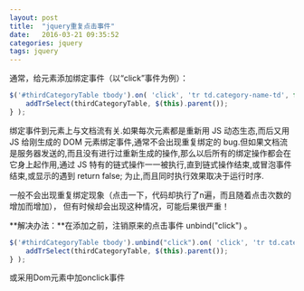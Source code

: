 ```yaml
---
layout: post
title:  "jquery重复点击事件"
date:   2016-03-21 09:35:52
categories: jquery
tags: jquery
---
```

通常，给元素添加绑定事件（以“click”事件为例）：

```javascript
$('#thirdCategoryTable tbody').on( 'click', 'tr td.category-name-td', function () {
    addTrSelect(thirdCategoryTable, $(this).parent());
} );
```

绑定事件到元素上与文档流有关.如果每次元素都是重新用 JS 动态生态,而后又用 JS 给刚生成的 DOM 元素绑定事件,通常不会出现重复绑定的 bug.但如果文档流是服务器发送的,而且没有进行过重新生成的操作,那么以后所有的绑定操作都会在它身上起作用,通过  JS 特有的链式操作一一被执行,直到链式操作结束,或冒泡事件结束,或显示的遇到 return false; 为止,而且同时执行效果取决于运行时序.

一般不会出现重复绑定现象（点击一下，代码却执行了n遍，而且随着点击次数的增加而增加），
但有时候却会出现这种情况，可能后果很严重！

**解决办法：**在添加之前，注销原来的点击事件 unbind("click") 。

```javascript
$('#thirdCategoryTable tbody').unbind("click").on( 'click', 'tr td.category-name-td', function () {
    addTrSelect(thirdCategoryTable, $(this).parent());
} );
```


或采用Dom元素中加onclick事件
